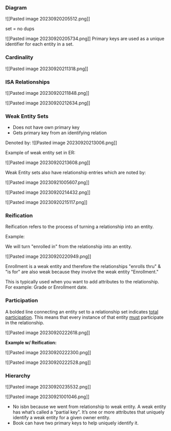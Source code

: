 ### Diagram

![[Pasted image 20230920205512.png]]

set = no dups

![[Pasted image 20230920205734.png]]
Primary keys are used as a unique identifier for each entity in a set. 

### Cardinality

![[Pasted image 20230920211318.png]]

### ISA Relationships


![[Pasted image 20230920211848.png]]



![[Pasted image 20230920212634.png]]

### Weak Entity Sets

- Does not have own primary key
- Gets primary key from an identifying relation

Denoted by: 
![[Pasted image 20230920213006.png]]

Example of weak entity set in ER:

![[Pasted image 20230920213608.png]]

Weak Entity sets also have relationship entries which are noted by: 

![[Pasted image 20230921005607.png]]



![[Pasted image 20230920214432.png]]

![[Pasted image 20230920215117.png]]

### Reification

Reification refers to the process of turning a relationship into an entity.

Example:

We will turn "enrolled in" from the relationship into an entity. 

![[Pasted image 20230920220949.png]]

Enrollment is a weak entity and therefore the relationships "enrolls thru" & "is for" are also weak because they involve the weak entity "Enrollment."

This is typically used when you want to add attributes to the relationship. For example: Grade or Enrollment date. 

### Participation 

A bolded line connecting an entity set to a relationship set indicates <u>total participation</u>. This means that every instance of that entity <u>must</u> participate in the relationship.

![[Pasted image 20230920222618.png]]

**Example w/ Reification:**

![[Pasted image 20230920222300.png]]

![[Pasted image 20230920222528.png]]

### Hierarchy 


![[Pasted image 20230920235532.png]]



![[Pasted image 20230921001046.png]]


* No isbn because we went from relationship to weak entity. A weak entity has what’s called a “partial key”. It’s one or more attributes that uniquely identify a weak entity for a given owner entity.
* Book can have two primary keys to help uniquely identify it. 